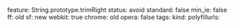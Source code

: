feature: String.prototype.trimRight
status: avoid
standard: false
min_ie: false
ff: old
sf: new
webkit: true
chrome: old
opera: false
tags:
kind:
polyfillurls:

